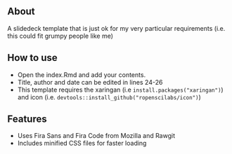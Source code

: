 ## About 

A slidedeck template that is just ok for my very particular requirements (i.e. this could fit grumpy people like me)

## How to use

* Open the index.Rmd and add your contents.
* Title, author and date can be edited in lines 24-26
* This template requires the xaringan (i.e `install.packages("xaringan")`) and icon (i.e. `devtools::install_github("ropenscilabs/icon")`)

## Features

* Uses Fira Sans and Fira Code from Mozilla and Rawgit
* Includes minified CSS files for faster loading
